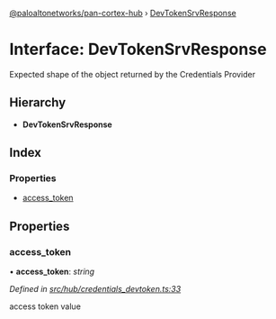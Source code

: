 [@paloaltonetworks/pan-cortex-hub](../README.md) › [DevTokenSrvResponse](devtokensrvresponse.md)

# Interface: DevTokenSrvResponse

Expected shape of the object returned by the Credentials Provider

## Hierarchy

* **DevTokenSrvResponse**

## Index

### Properties

* [access_token](devtokensrvresponse.md#access_token)

## Properties

###  access_token

• **access_token**: *string*

*Defined in [src/hub/credentials_devtoken.ts:33](https://github.com/xhoms/pan-cortex-hub-nodejs/blob/bb3819c/src/hub/credentials_devtoken.ts#L33)*

access token value
